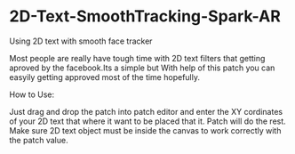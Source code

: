 # 2D-Text-SmoothTracking-Spark-AR
Using 2D text with smooth face tracker  

Most people are really have tough time with 2D text filters that getting aproved by the facebook.Its a simple but With help of this patch you can easyily getting approved most of the time hopefully.

How to Use:

Just drag and drop the patch into patch editor and enter the XY cordinates of your 2D text that where it want to be placed that it.
Patch will do the rest.
Make sure 2D text object must be inside the canvas to work correctly with the patch value.
